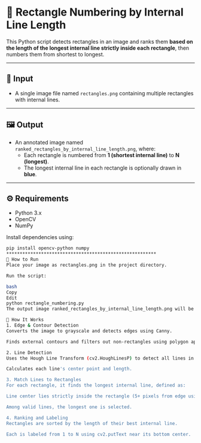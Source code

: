 # 🔢 Rectangle Numbering by Internal Line Length

This Python script detects rectangles in an image and ranks them **based on the length of the longest internal line strictly inside each rectangle**, then numbers them from shortest to longest.

---

## 📸 Input

- A single image file named `rectangles.png` containing multiple rectangles with internal lines.

---

## 🖼️ Output

- An annotated image named `ranked_rectangles_by_internal_line_length.png`, where:
  - Each rectangle is numbered from **1 (shortest internal line)** to **N (longest)**.
  - The longest internal line in each rectangle is optionally drawn in **blue**.
  
---

## ⚙️ Requirements

- Python 3.x
- OpenCV
- NumPy

Install dependencies using:

```bash
pip install opencv-python numpy
********************************************************
🚀 How to Run
Place your image as rectangles.png in the project directory.

Run the script:

bash
Copy
Edit
python rectangle_numbering.py
The output image ranked_rectangles_by_internal_line_length.png will be saved and displayed.

🧠 How It Works
1. Edge & Contour Detection
Converts the image to grayscale and detects edges using Canny.

Finds external contours and filters out non-rectangles using polygon approximation.

2. Line Detection
Uses the Hough Line Transform (cv2.HoughLinesP) to detect all lines in the image.

Calculates each line's center point and length.

3. Match Lines to Rectangles
For each rectangle, it finds the longest internal line, defined as:

Line center lies strictly inside the rectangle (5+ pixels from edge using cv2.pointPolygonTest).

Among valid lines, the longest one is selected.

4. Ranking and Labeling
Rectangles are sorted by the length of their best internal line.

Each is labeled from 1 to N using cv2.putText near its bottom center.


